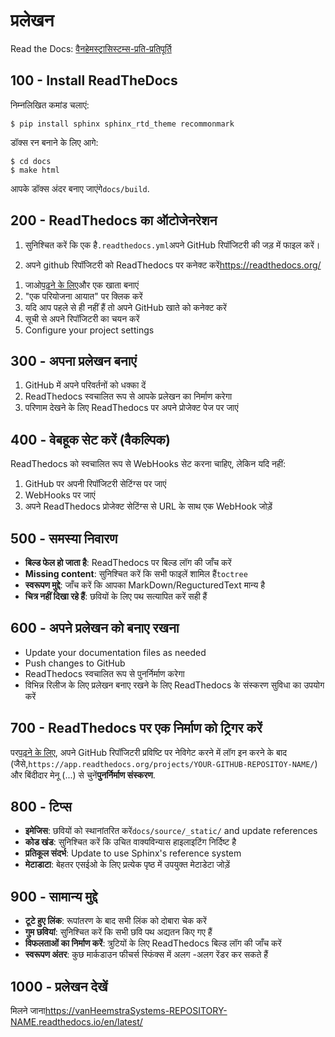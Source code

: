 # प्रलेखन

Read the Docs: [वैनहेमस्ट्रासिस्टम्स-प्रति-प्रतिपूर्ति](https://vanHeemstraSystems-REPOSITORY-NAME.readthedocs.io/en/latest/)

## 100 - Install ReadTheDocs

निम्नलिखित कमांड चलाएं:

    $ pip install sphinx sphinx_rtd_theme recommonmark

डॉक्स रन बनाने के लिए आगे:

    $ cd docs
    $ make html

आपके डॉक्स अंदर बनाए जाएंगे`docs/build`.

## 200 - ReadThedocs का ऑटोजेनरेशन

1) सुनिश्चित करें कि एक है`.readthedocs.yml`अपने GitHub रिपॉजिटरी की जड़ में फाइल करें।

2) अपने github रिपॉजिटरी को ReadThedocs पर कनेक्ट करें<https://readthedocs.org/>

1.  जाओ[पढ़ने के लिए](https://readthedocs.org/)और एक खाता बनाएं
2.  "एक परियोजना आयात" पर क्लिक करें
3.  यदि आप पहले से ही नहीं हैं तो अपने GitHub खाते को कनेक्ट करें
4.  सूची से अपने रिपॉजिटरी का चयन करें
5.  Configure your project settings

## 300 - अपना प्रलेखन बनाएं

1.  GitHub में अपने परिवर्तनों को धक्का दें
2.  ReadThedocs स्वचालित रूप से आपके प्रलेखन का निर्माण करेगा
3.  परिणाम देखने के लिए ReadThedocs पर अपने प्रोजेक्ट पेज पर जाएं

## 400 - वेबहूक सेट करें (वैकल्पिक)

ReadThedocs को स्वचालित रूप से WebHooks सेट करना चाहिए, लेकिन यदि नहीं:

1.  GitHub पर अपनी रिपॉजिटरी सेटिंग्स पर जाएं
2.  WebHooks पर जाएं
3.  अपने ReadThedocs प्रोजेक्ट सेटिंग्स से URL के साथ एक WebHook जोड़ें

## 500 - समस्या निवारण

-   **बिल्ड फेल हो जाता है**: ReadThedocs पर बिल्ड लॉग की जाँच करें
-   **Missing content**: सुनिश्चित करें कि सभी फाइलें शामिल हैं`toctree`
-   **स्वरूपण मुद्दे**: जाँच करें कि आपका MarkDown/RegucturedText मान्य है
-   **चित्र नहीं दिखा रहे हैं**: छवियों के लिए पथ सत्यापित करें सही हैं

## 600 - अपने प्रलेखन को बनाए रखना

-   Update your documentation files as needed
-   Push changes to GitHub
-   ReadThedocs स्वचालित रूप से पुनर्निर्माण करेगा
-   विभिन्न रिलीज के लिए प्रलेखन बनाए रखने के लिए ReadThedocs के संस्करण सुविधा का उपयोग करें

## 700 - ReadThedocs पर एक निर्माण को ट्रिगर करें

पर[पढ़ने के लिए](https://readthedocs.org/), अपने GitHub रिपॉजिटरी प्रविष्टि पर नेविगेट करने में लॉग इन करने के बाद (जैसे,`https://app.readthedocs.org/projects/YOUR-GITHUB-REPOSITOY-NAME/`) और बिंदीदार मेनू (...) से चुनें**पुनर्निर्माण संस्करण**.

## 800 - टिप्स

-   **इमेजिस**: छवियों को स्थानांतरित करें`docs/source/_static/` and update references
-   **कोड खंड**: सुनिश्चित करें कि उचित वाक्यविन्यास हाइलाइटिंग निर्दिष्ट है
-   **प्रतिकूल संदर्भ**: Update to use Sphinx's reference system
-   **मेटाडाटा**: बेहतर एसईओ के लिए प्रत्येक पृष्ठ में उपयुक्त मेटाडेटा जोड़ें

## 900 - सामान्य मुद्दे

-   **टूटे हुए लिंक**: रूपांतरण के बाद सभी लिंक को दोबारा चेक करें
-   **गुम छवियां**: सुनिश्चित करें कि सभी छवि पथ अद्यतन किए गए हैं
-   **विफलताओं का निर्माण करें**: त्रुटियों के लिए ReadThedocs बिल्ड लॉग की जाँच करें
-   **स्वरूपण अंतर**: कुछ मार्कडाउन फीचर्स स्फिंक्स में अलग -अलग रेंडर कर सकते हैं

## 1000 - प्रलेखन देखें

मिलने जाना<https://vanHeemstraSystems-REPOSITORY-NAME.readthedocs.io/en/latest/>
